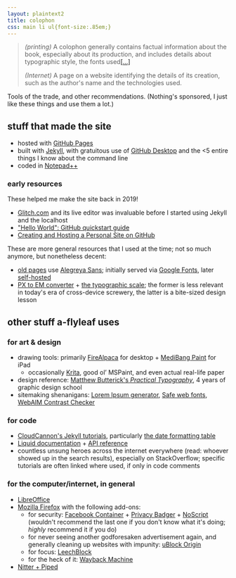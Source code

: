 ```yaml
---
layout: plaintext2
title: colophon
css: main li ul{font-size:.85em;}
---
```

> <i>(printing)</i> A colophon generally contains factual information about the book, especially about its production, and includes details about typographic style, the fonts used[[...]](https://en.wiktionary.org/wiki/colophon)
>
><i>(Internet)</i> A page on a website identifying the details of its creation, such as the author's name and the technologies used.

Tools of the trade, and other recommendations. (Nothing's sponsored, I just like these things and use them a lot.)

## stuff that made the site
- hosted with [GitHub&nbsp;Pages](https://pages.github.com)
- built with [Jekyll](https://jekyllrb.com/), with gratuitous use of [GitHub&nbsp;Desktop](https://desktop.github.com/) and the <5 entire things I know about the command line
- coded in [Notepad++](https://notepad-plus-plus.org/)

### early resources
These helped me make the site back in 2019!
- [Glitch.com](https://glitch.com/) and its live editor was invaluable before I started using Jekyll and the localhost
- ["Hello World": GitHub quickstart guide](https://docs.github.com/en/get-started/quickstart/hello-world)
- [Creating and Hosting a Personal Site on GitHub](https://jmcglone.com/guides/github-pages/)

These are more general resources that I used at the time; not so much anymore, but nonetheless decent:
- [old pages](https://github.com/a-flyleaf/a-flyleaf.github.io/search?q=layout%3A+default) use [Alegreya Sans](https://www.huertatipografica.com/en/fonts/alegreya-sans-ht); initially served via [Google Fonts](privacy#google), later [self-hosted](https://gwfh.mranftl.com/fonts)
- [PX to EM converter](http://pxtoem.com/) + [the typographic scale](https://spencermortensen.com/articles/typographic-scale/); the former is less relevant in today's era of cross-device screwery, the latter is a bite-sized design lesson

## other stuff a-flyleaf uses
### for art & design
- drawing tools: primarily [FireAlpaca](https://firealpaca.com/) for desktop + [MediBang&nbsp;Paint](https://medibangpaint.com/en/) for iPad
	- occasionally [Krita](https://krita.org/en/), good ol’ MSPaint, and even actual real-life paper
- design reference: [Matthew Butterick's <i>Practical Typography</i>](https://practicaltypography.com/), 4&nbsp;years of graphic design school
- sitemaking shenanigans: [Lorem&nbsp;Ipsum generator](https://lipsum.com/), [Safe web fonts](https://web.mit.edu/jmorzins/www/fonts.html), [WebAIM Contrast Checker](https://webaim.org/resources/contrastchecker/)

### for code
- [CloudCannon's Jekyll tutorials](https://cloudcannon.com/community/learn/jekyll-tutorial/getting-started/), particularly [the date formatting table](https://learn.cloudcannon.com/jekyll/date-formatting/)
- [Liquid documentation](https://shopify.github.io/liquid/) + [API reference](https://shopify.dev/docs/api/liquid)
- countless unsung heroes across the internet everywhere (read: whoever showed up in the search results), especially on StackOverflow; specific tutorials are often linked where used, if only in code comments

### for the computer/internet, in general
- [LibreOffice](https://www.libreoffice.org)
- [Mozilla Firefox](https://www.mozilla.org/en-US/firefox/) with the following add-ons:
	- for security: [Facebook&nbsp;Container](https://addons.mozilla.org/en-US/firefox/addon/facebook-container/) + [Privacy&nbsp;Badger](https://addons.mozilla.org/en-US/firefox/addon/privacy-badger17/) + [NoScript](https://addons.mozilla.org/en-US/firefox/addon/noscript/)  
	(wouldn't recommend the last one if you don't know what it's doing; *highly* recommend it if you do)
	- for never seeing another godforesaken advertisement again, and generally cleaning up websites with impunity: [uBlock Origin](https://addons.mozilla.org/en-US/firefox/addon/ublock-origin/)
	- for focus: [LeechBlock](https://addons.mozilla.org/en-US/firefox/addon/leechblock-ng/)
	- for the heck of it: [Wayback Machine](https://addons.mozilla.org/en-US/firefox/addon/wayback-machine_new/)
- [Nitter + Piped](privacy#nitter-piped)